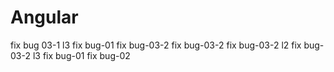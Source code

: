 # Angular
fix bug 03-1 l3
fix bug-01
fix bug-03-2
fix bug-03-2
fix bug-03-2 l2
fix bug-03-2 l3
fix bug-01
fix bug-02
